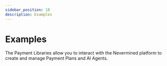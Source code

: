 ```yaml
---
sidebar_position: 10
description: Examples
---
```


# Examples

The Payment Libraries allow you to interact with the Nevermined platform to create and manage Payment Plans and AI Agents.
